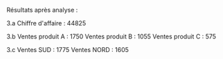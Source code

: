 Résultats après analyse : 

3.a Chiffre d'affaire : 44825


3.b Ventes produit A : 1750
Ventes produit B : 1055
Ventes produit C : 575


3.c Ventes SUD : 1775
Ventes NORD : 1605
